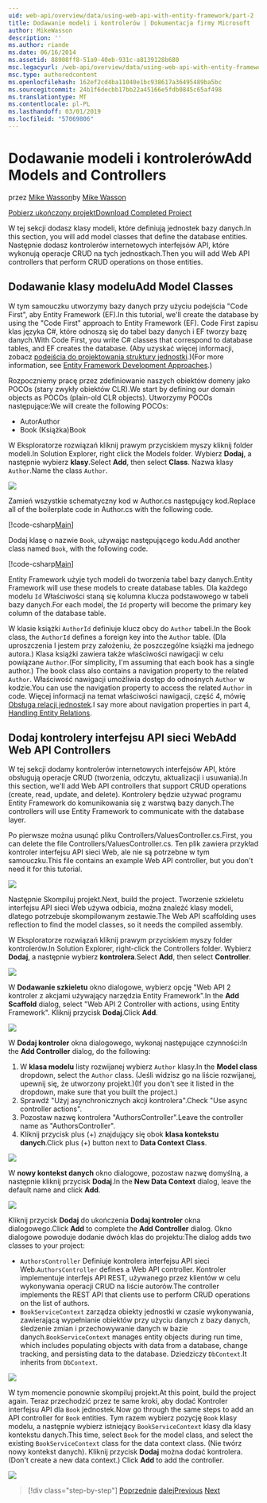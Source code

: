 ```yaml
---
uid: web-api/overview/data/using-web-api-with-entity-framework/part-2
title: Dodawanie modeli i kontrolerów | Dokumentacja firmy Microsoft
author: MikeWasson
description: ''
ms.author: riande
ms.date: 06/16/2014
ms.assetid: 88908ff8-51a9-40eb-931c-a8139128b680
msc.legacyurl: /web-api/overview/data/using-web-api-with-entity-framework/part-2
msc.type: authoredcontent
ms.openlocfilehash: 162ef2cd4ba11040e1bc938617a36495489ba5bc
ms.sourcegitcommit: 24b1f6decbb17bb22a45166e5fdb0845c65af498
ms.translationtype: MT
ms.contentlocale: pl-PL
ms.lasthandoff: 03/01/2019
ms.locfileid: "57069806"
---
```

<a name="add-models-and-controllers"></a><span data-ttu-id="51313-102">Dodawanie modeli i kontrolerów</span><span class="sxs-lookup"><span data-stu-id="51313-102">Add Models and Controllers</span></span>
====================
<span data-ttu-id="51313-103">przez [Mike Wasson](https://github.com/MikeWasson)</span><span class="sxs-lookup"><span data-stu-id="51313-103">by [Mike Wasson](https://github.com/MikeWasson)</span></span>

[<span data-ttu-id="51313-104">Pobierz ukończony projekt</span><span class="sxs-lookup"><span data-stu-id="51313-104">Download Completed Project</span></span>](https://github.com/MikeWasson/BookService)

<span data-ttu-id="51313-105">W tej sekcji dodasz klasy modeli, które definiują jednostek bazy danych.</span><span class="sxs-lookup"><span data-stu-id="51313-105">In this section, you will add model classes that define the database entities.</span></span> <span data-ttu-id="51313-106">Następnie dodasz kontrolerów internetowych interfejsów API, które wykonują operacje CRUD na tych jednostkach.</span><span class="sxs-lookup"><span data-stu-id="51313-106">Then you will add Web API controllers that perform CRUD operations on those entities.</span></span>

## <a name="add-model-classes"></a><span data-ttu-id="51313-107">Dodawanie klasy modelu</span><span class="sxs-lookup"><span data-stu-id="51313-107">Add Model Classes</span></span>

<span data-ttu-id="51313-108">W tym samouczku utworzymy bazy danych przy użyciu podejścia "Code First", aby Entity Framework (EF).</span><span class="sxs-lookup"><span data-stu-id="51313-108">In this tutorial, we'll create the database by using the "Code First" approach to Entity Framework (EF).</span></span> <span data-ttu-id="51313-109">Code First zapisu klas języka C#, które odnoszą się do tabel bazy danych i EF tworzy bazę danych.</span><span class="sxs-lookup"><span data-stu-id="51313-109">With Code First, you write C# classes that correspond to database tables, and EF creates the database.</span></span> <span data-ttu-id="51313-110">(Aby uzyskać więcej informacji, zobacz [podejścia do projektowania struktury jednostki](https://msdn.microsoft.com/library/ms178359%28v=vs.110%29.aspx#dbfmfcf).)</span><span class="sxs-lookup"><span data-stu-id="51313-110">(For more information, see [Entity Framework Development Approaches](https://msdn.microsoft.com/library/ms178359%28v=vs.110%29.aspx#dbfmfcf).)</span></span>

<span data-ttu-id="51313-111">Rozpoczniemy pracę przez zdefiniowanie naszych obiektów domeny jako POCOs (stary zwykły obiektów CLR).</span><span class="sxs-lookup"><span data-stu-id="51313-111">We start by defining our domain objects as POCOs (plain-old CLR objects).</span></span> <span data-ttu-id="51313-112">Utworzymy POCOs następujące:</span><span class="sxs-lookup"><span data-stu-id="51313-112">We will create the following POCOs:</span></span>

- <span data-ttu-id="51313-113">Autor</span><span class="sxs-lookup"><span data-stu-id="51313-113">Author</span></span>
- <span data-ttu-id="51313-114">Book (Książka)</span><span class="sxs-lookup"><span data-stu-id="51313-114">Book</span></span>

<span data-ttu-id="51313-115">W Eksploratorze rozwiązań kliknij prawym przyciskiem myszy kliknij folder modeli.</span><span class="sxs-lookup"><span data-stu-id="51313-115">In Solution Explorer, right click the Models folder.</span></span> <span data-ttu-id="51313-116">Wybierz **Dodaj**, a następnie wybierz **klasy**.</span><span class="sxs-lookup"><span data-stu-id="51313-116">Select **Add**, then select **Class**.</span></span> <span data-ttu-id="51313-117">Nazwa klasy `Author`.</span><span class="sxs-lookup"><span data-stu-id="51313-117">Name the class `Author`.</span></span>

![](part-2/_static/image1.png)

<span data-ttu-id="51313-118">Zamień wszystkie schematyczny kod w Author.cs następujący kod.</span><span class="sxs-lookup"><span data-stu-id="51313-118">Replace all of the boilerplate code in Author.cs with the following code.</span></span>

[!code-csharp[Main](part-2/samples/sample1.cs)]

<span data-ttu-id="51313-119">Dodaj klasę o nazwie `Book`, używając następującego kodu.</span><span class="sxs-lookup"><span data-stu-id="51313-119">Add another class named `Book`, with the following code.</span></span>

[!code-csharp[Main](part-2/samples/sample2.cs)]

<span data-ttu-id="51313-120">Entity Framework użyje tych modeli do tworzenia tabel bazy danych.</span><span class="sxs-lookup"><span data-stu-id="51313-120">Entity Framework will use these models to create database tables.</span></span> <span data-ttu-id="51313-121">Dla każdego modelu `Id` Właściwości staną się kolumna klucza podstawowego w tabeli bazy danych.</span><span class="sxs-lookup"><span data-stu-id="51313-121">For each model, the `Id` property will become the primary key column of the database table.</span></span>

<span data-ttu-id="51313-122">W klasie książki `AuthorId` definiuje klucz obcy do `Author` tabeli.</span><span class="sxs-lookup"><span data-stu-id="51313-122">In the Book class, the `AuthorId` defines a foreign key into the `Author` table.</span></span> <span data-ttu-id="51313-123">(Dla uproszczenia I jestem przy założeniu, że poszczególne książki ma jednego autora.) Klasa książki zawiera także właściwości nawigacji w celu powiązane `Author`.</span><span class="sxs-lookup"><span data-stu-id="51313-123">(For simplicity, I'm assuming that each book has a single author.) The book class also contains a navigation property to the related `Author`.</span></span> <span data-ttu-id="51313-124">Właściwość nawigacji umożliwia dostęp do odnośnych `Author` w kodzie.</span><span class="sxs-lookup"><span data-stu-id="51313-124">You can use the navigation property to access the related `Author` in code.</span></span> <span data-ttu-id="51313-125">Więcej informacji na temat właściwości nawigacji, część 4, mówię [Obsługa relacji jednostek](part-4.md).</span><span class="sxs-lookup"><span data-stu-id="51313-125">I say more about navigation properties in part 4, [Handling Entity Relations](part-4.md).</span></span>

## <a name="add-web-api-controllers"></a><span data-ttu-id="51313-126">Dodaj kontrolery interfejsu API sieci Web</span><span class="sxs-lookup"><span data-stu-id="51313-126">Add Web API Controllers</span></span>

<span data-ttu-id="51313-127">W tej sekcji dodamy kontrolerów internetowych interfejsów API, które obsługują operacje CRUD (tworzenia, odczytu, aktualizacji i usuwania).</span><span class="sxs-lookup"><span data-stu-id="51313-127">In this section, we'll add Web API controllers that support CRUD operations (create, read, update, and delete).</span></span> <span data-ttu-id="51313-128">Kontrolery będzie używać programu Entity Framework do komunikowania się z warstwą bazy danych.</span><span class="sxs-lookup"><span data-stu-id="51313-128">The controllers will use Entity Framework to communicate with the database layer.</span></span>

<span data-ttu-id="51313-129">Po pierwsze można usunąć pliku Controllers/ValuesController.cs.</span><span class="sxs-lookup"><span data-stu-id="51313-129">First, you can delete the file Controllers/ValuesController.cs.</span></span> <span data-ttu-id="51313-130">Ten plik zawiera przykład kontroler interfejsu API sieci Web, ale nie są potrzebne w tym samouczku.</span><span class="sxs-lookup"><span data-stu-id="51313-130">This file contains an example Web API controller, but you don't need it for this tutorial.</span></span>

![](part-2/_static/image2.png)

<span data-ttu-id="51313-131">Następnie Skompiluj projekt.</span><span class="sxs-lookup"><span data-stu-id="51313-131">Next, build the project.</span></span> <span data-ttu-id="51313-132">Tworzenie szkieletu interfejsu API sieci Web używa odbicia, można znaleźć klasy modeli, dlatego potrzebuje skompilowanym zestawie.</span><span class="sxs-lookup"><span data-stu-id="51313-132">The Web API scaffolding uses reflection to find the model classes, so it needs the compiled assembly.</span></span>

<span data-ttu-id="51313-133">W Eksploratorze rozwiązań kliknij prawym przyciskiem myszy folder kontrolerów.</span><span class="sxs-lookup"><span data-stu-id="51313-133">In Solution Explorer, right-click the Controllers folder.</span></span> <span data-ttu-id="51313-134">Wybierz **Dodaj**, a następnie wybierz **kontrolera**.</span><span class="sxs-lookup"><span data-stu-id="51313-134">Select **Add**, then select **Controller**.</span></span>

![](part-2/_static/image3.png)

<span data-ttu-id="51313-135">W **Dodawanie szkieletu** okno dialogowe, wybierz opcję "Web API 2 kontroler z akcjami używający narzędzia Entity Framework".</span><span class="sxs-lookup"><span data-stu-id="51313-135">In the **Add Scaffold** dialog, select "Web API 2 Controller with actions, using Entity Framework".</span></span> <span data-ttu-id="51313-136">Kliknij przycisk **Dodaj**.</span><span class="sxs-lookup"><span data-stu-id="51313-136">Click **Add**.</span></span>

![](part-2/_static/image4.png)

<span data-ttu-id="51313-137">W **Dodaj kontroler** okna dialogowego, wykonaj następujące czynności:</span><span class="sxs-lookup"><span data-stu-id="51313-137">In the **Add Controller** dialog, do the following:</span></span>

1. <span data-ttu-id="51313-138">W **klasa modelu** listy rozwijanej wybierz `Author` klasy.</span><span class="sxs-lookup"><span data-stu-id="51313-138">In the **Model class** dropdown, select the `Author` class.</span></span> <span data-ttu-id="51313-139">(Jeśli widzisz go na liście rozwijanej, upewnij się, że utworzony projekt.)</span><span class="sxs-lookup"><span data-stu-id="51313-139">(If you don't see it listed in the dropdown, make sure that you built the project.)</span></span>
2. <span data-ttu-id="51313-140">Sprawdź "Użyj asynchronicznych akcji kontrolera".</span><span class="sxs-lookup"><span data-stu-id="51313-140">Check "Use async controller actions".</span></span>
3. <span data-ttu-id="51313-141">Pozostaw nazwę kontrolera &quot;AuthorsController&quot;.</span><span class="sxs-lookup"><span data-stu-id="51313-141">Leave the controller name as &quot;AuthorsController&quot;.</span></span>
4. <span data-ttu-id="51313-142">Kliknij przycisk plus (+) znajdujący się obok **klasa kontekstu danych**.</span><span class="sxs-lookup"><span data-stu-id="51313-142">Click plus (+) button next to **Data Context Class**.</span></span>

![](part-2/_static/image5.png)

<span data-ttu-id="51313-143">W **nowy kontekst danych** okno dialogowe, pozostaw nazwę domyślną, a następnie kliknij przycisk **Dodaj**.</span><span class="sxs-lookup"><span data-stu-id="51313-143">In the **New Data Context** dialog, leave the default name and click **Add**.</span></span>

![](part-2/_static/image6.png)

<span data-ttu-id="51313-144">Kliknij przycisk **Dodaj** do ukończenia **Dodaj kontroler** okna dialogowego.</span><span class="sxs-lookup"><span data-stu-id="51313-144">Click **Add** to complete the **Add Controller** dialog.</span></span> <span data-ttu-id="51313-145">Okno dialogowe powoduje dodanie dwóch klas do projektu:</span><span class="sxs-lookup"><span data-stu-id="51313-145">The dialog adds two classes to your project:</span></span>

- <span data-ttu-id="51313-146">`AuthorsController` Definiuje kontrolera interfejsu API sieci Web.</span><span class="sxs-lookup"><span data-stu-id="51313-146">`AuthorsController` defines a Web API controller.</span></span> <span data-ttu-id="51313-147">Kontroler implementuje interfejs API REST, używanego przez klientów w celu wykonywania operacji CRUD na liście autorów.</span><span class="sxs-lookup"><span data-stu-id="51313-147">The controller implements the REST API that clients use to perform CRUD operations on the list of authors.</span></span>
- <span data-ttu-id="51313-148">`BookServiceContext` zarządza obiekty jednostki w czasie wykonywania, zawierającą wypełnianie obiektów przy użyciu danych z bazy danych, śledzenie zmian i przechowywanie danych w bazie danych.</span><span class="sxs-lookup"><span data-stu-id="51313-148">`BookServiceContext` manages entity objects during run time, which includes populating objects with data from a database, change tracking, and persisting data to the database.</span></span> <span data-ttu-id="51313-149">Dziedziczy `DbContext`.</span><span class="sxs-lookup"><span data-stu-id="51313-149">It inherits from `DbContext`.</span></span>

![](part-2/_static/image7.png)

<span data-ttu-id="51313-150">W tym momencie ponownie skompiluj projekt.</span><span class="sxs-lookup"><span data-stu-id="51313-150">At this point, build the project again.</span></span> <span data-ttu-id="51313-151">Teraz przechodzić przez te same kroki, aby dodać Kontroler interfejsu API dla `Book` jednostek.</span><span class="sxs-lookup"><span data-stu-id="51313-151">Now go through the same steps to add an API controller for `Book` entities.</span></span> <span data-ttu-id="51313-152">Tym razem wybierz pozycję `Book` klasy modelu, a następnie wybierz istniejący `BookServiceContext` klasy dla klasy kontekstu danych.</span><span class="sxs-lookup"><span data-stu-id="51313-152">This time, select `Book` for the model class, and select the existing `BookServiceContext` class for the data context class.</span></span> <span data-ttu-id="51313-153">(Nie twórz nowy kontekst danych). Kliknij przycisk **Dodaj** można dodać kontrolera.</span><span class="sxs-lookup"><span data-stu-id="51313-153">(Don't create a new data context.) Click **Add** to add the controller.</span></span>

![](part-2/_static/image8.png)

> [!div class="step-by-step"]
> <span data-ttu-id="51313-154">[Poprzednie](part-1.md)
> [dalej](part-3.md)</span><span class="sxs-lookup"><span data-stu-id="51313-154">[Previous](part-1.md)
[Next](part-3.md)</span></span>
